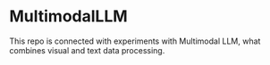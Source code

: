 # MultimodalLLM

This repo is connected with experiments with Multimodal LLM, what combines visual and text data processing.
